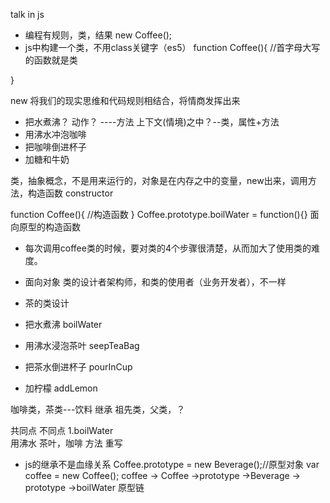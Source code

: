 talk in js
- 编程有规则，类，结果
new Coffee();
- js中构建一个类，不用class关键字（es5）
 function Coffee(){ //首字母大写的函数就是类

 }

 new  将我们的现实思维和代码规则相结合，将情商发挥出来
 - 把水煮沸？ 动作？ ----方法  上下文(情境)之中？--类，属性+方法       
 - 用沸水冲泡咖啡
 - 把咖啡倒进杯子
 - 加糖和牛奶

 类，抽象概念，不是用来运行的，对象是在内存之中的变量，new出来，调用方法，构造函数 constructor

 function Coffee(){
     //构造函数
 }
 Coffee.prototype.boilWater = function(){} 面向原型的构造函数
 
 - 每次调用coffee类的时候，要对类的4个步骤很清楚，从而加大了使用类的难度。

 - 面向对象
 类的设计者架构师，和类的使用者（业务开发者），不一样

 - 茶的类设计
 - 把水煮沸  boilWater    
 - 用沸水浸泡茶叶  seepTeaBag
 - 把茶水倒进杯子  pourInCup
 - 加柠檬  addLemon

咖啡类，茶类---饮料 继承
祖先类，父类，？

  共同点                        不同点
    1.boilWater      
     用沸水                     茶叶，咖啡
     方法                       重写
- js的继承不是血缘关系
Coffee.prototype = new Beverage();//原型对象
var coffee = new Coffee();
coffee -> Coffee ->prototype ->Beverage -> prototype ->boilWater 原型链